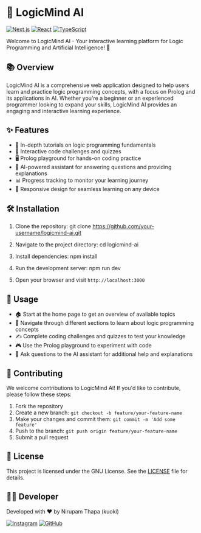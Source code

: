 # 🧠 LogicMind AI

[![Next.js](https://img.shields.io/badge/Next.js-13.0+-blueviolet.svg)](https://nextjs.org/)
[![React](https://img.shields.io/badge/React-18.0+-blue.svg)](https://reactjs.org/)
[![TypeScript](https://img.shields.io/badge/TypeScript-4.5+-3178c6.svg)](https://www.typescriptlang.org/)

Welcome to LogicMind AI - Your interactive learning platform for Logic Programming and Artificial Intelligence! 🚀

## 📚 Overview

LogicMind AI is a comprehensive web application designed to help users learn and practice logic programming concepts, with a focus on Prolog and its applications in AI. Whether you're a beginner or an experienced programmer looking to expand your skills, LogicMind AI provides an engaging and interactive learning experience.

## ✨ Features

- 📖 In-depth tutorials on logic programming fundamentals
- 🧩 Interactive code challenges and quizzes
- 🖥️ Prolog playground for hands-on coding practice
- 🤖 AI-powered assistant for answering questions and providing explanations
- 📊 Progress tracking to monitor your learning journey
- 📱 Responsive design for seamless learning on any device

## 🛠️ Installation

1. Clone the repository: git clone https://github.com/your-username/logicmind-ai.git

2. Navigate to the project directory: cd logicmind-ai

3. Install dependencies: npm install
 
4. Run the development server: npm run dev

5. Open your browser and visit `http://localhost:3000`

## 🚀 Usage

- 🏠 Start at the home page to get an overview of available topics
- 📘 Navigate through different sections to learn about logic programming concepts
- ✍️ Complete coding challenges and quizzes to test your knowledge
- 🎮 Use the Prolog playground to experiment with code
- 🤔 Ask questions to the AI assistant for additional help and explanations

## 🤝 Contributing

We welcome contributions to LogicMind AI! If you'd like to contribute, please follow these steps:

1. Fork the repository
2. Create a new branch: `git checkout -b feature/your-feature-name`
3. Make your changes and commit them: `git commit -m 'Add some feature'`
4. Push to the branch: `git push origin feature/your-feature-name`
5. Submit a pull request

## 📄 License

This project is licensed under the GNU License. See the [LICENSE](LICENSE) file for details.

## 👨‍💻 Developer

Developed with ❤️ by Nirupam Thapa (kuoki)

[![Instagram](https://img.shields.io/badge/Instagram-E4405F?style=for-the-badge&logo=instagram&logoColor=white)](https://instagram.com/_kuoki/)
[![GitHub](https://img.shields.io/badge/GitHub-100000?style=for-the-badge&logo=github&logoColor=white)](https://github.com/kuokiii)


